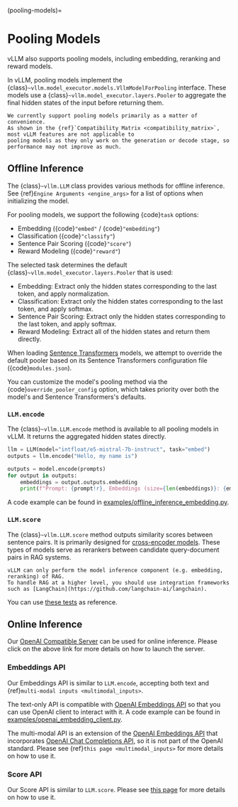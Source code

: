 (pooling-models)=

# Pooling Models

vLLM also supports pooling models, including embedding, reranking and reward models.

In vLLM, pooling models implement the {class}`~vllm.model_executor.models.VllmModelForPooling` interface.
These models use a {class}`~vllm.model_executor.layers.Pooler` to aggregate the final hidden states of the input
before returning them.

```{note}
We currently support pooling models primarily as a matter of convenience.
As shown in the {ref}`Compatibility Matrix <compatibility_matrix>`, most vLLM features are not applicable to
pooling models as they only work on the generation or decode stage, so performance may not improve as much.
```

## Offline Inference

The {class}`~vllm.LLM` class provides various methods for offline inference.
See {ref}`Engine Arguments <engine_args>` for a list of options when initializing the model.

For pooling models, we support the following {code}`task` options:

- Embedding ({code}`"embed"` / {code}`"embedding"`)
- Classification ({code}`"classify"`)
- Sentence Pair Scoring ({code}`"score"`)
- Reward Modeling ({code}`"reward"`)

The selected task determines the default {class}`~vllm.model_executor.layers.Pooler` that is used:

- Embedding: Extract only the hidden states corresponding to the last token, and apply normalization.
- Classification: Extract only the hidden states corresponding to the last token, and apply softmax.
- Sentence Pair Scoring: Extract only the hidden states corresponding to the last token, and apply softmax.
- Reward Modeling: Extract all of the hidden states and return them directly.

When loading [Sentence Transformers](https://huggingface.co/sentence-transformers) models,
we attempt to override the default pooler based on its Sentence Transformers configuration file ({code}`modules.json`).

You can customize the model's pooling method via the {code}`override_pooler_config` option,
which takes priority over both the model's and Sentence Transformers's defaults.

### `LLM.encode`

The {class}`~vllm.LLM.encode` method is available to all pooling models in vLLM.
It returns the aggregated hidden states directly.

```python
llm = LLM(model="intfloat/e5-mistral-7b-instruct", task="embed")
outputs = llm.encode("Hello, my name is")

outputs = model.encode(prompts)
for output in outputs:
    embeddings = output.outputs.embedding
    print(f"Prompt: {prompt!r}, Embeddings (size={len(embeddings)}: {embeddings!r}")
```

A code example can be found in [examples/offline_inference_embedding.py](https://github.com/vllm-project/vllm/blob/main/examples/offline_inference_embedding.py).

### `LLM.score`

The {class}`~vllm.LLM.score` method outputs similarity scores between sentence pairs.
It is primarily designed for [cross-encoder models](https://www.sbert.net/examples/applications/cross-encoder/README.html).
These types of models serve as rerankers between candidate query-document pairs in RAG systems.

```{note}
vLLM can only perform the model inference component (e.g. embedding, reranking) of RAG.
To handle RAG at a higher level, you should use integration frameworks such as [LangChain](https://github.com/langchain-ai/langchain).
```

You can use [these tests](https://github.com/vllm-project/vllm/blob/main/tests/models/embedding/language/test_scoring.py) as reference.

## Online Inference

Our [OpenAI Compatible Server](../serving/openai_compatible_server) can be used for online inference.
Please click on the above link for more details on how to launch the server.

### Embeddings API

Our Embeddings API is similar to `LLM.encode`, accepting both text and {ref}`multi-modal inputs <multimodal_inputs>`.

The text-only API is compatible with [OpenAI Embeddings API](https://platform.openai.com/docs/api-reference/embeddings)
so that you can use OpenAI client to interact with it.
A code example can be found in [examples/openai_embedding_client.py](https://github.com/vllm-project/vllm/blob/main/examples/openai_embedding_client.py).

The multi-modal API is an extension of the [OpenAI Embeddings API](https://platform.openai.com/docs/api-reference/embeddings)
that incorporates [OpenAI Chat Completions API](https://platform.openai.com/docs/api-reference/chat),
so it is not part of the OpenAI standard. Please see {ref}`this page <multimodal_inputs>` for more details on how to use it.

### Score API

Our Score API is similar to `LLM.score`.
Please see [this page](../serving/openai_compatible_server.html#score-api-for-cross-encoder-models) for more details on how to use it.
